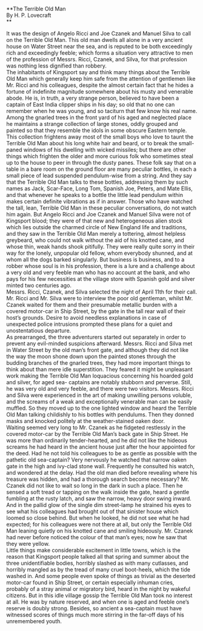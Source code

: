   
**The Terrible Old Man  
By H. P. Lovecraft  
**  

It was the design of Angelo Ricci and Joe Czanek and Manuel Silva to call on
the Terrible Old Man. This old man dwells all alone in a very ancient house on
Water Street near the sea, and is reputed to be both exceedingly rich and
exceedingly feeble; which forms a situation very attractive to men of the
profession of Messrs. Ricci, Czanek, and Silva, for that profession was
nothing less dignified than robbery.  
The inhabitants of Kingsport say and think many things about the Terrible Old
Man which generally keep him safe from the attention of gentlemen like Mr.
Ricci and his colleagues, despite the almost certain fact that he hides a
fortune of indefinite magnitude somewhere about his musty and venerable abode.
He is, in truth, a very strange person, believed to have been a captain of
East India clipper ships in his day; so old that no one can remember when he
was young, and so taciturn that few know his real name. Among the gnarled
trees in the front yard of his aged and neglected place he maintains a strange
collection of large stones, oddly grouped and painted so that they resemble
the idols in some obscure Eastern temple. This collection frightens away most
of the small boys who love to taunt the Terrible Old Man about his long white
hair and beard, or to break the small-paned windows of his dwelling with
wicked missiles; but there are other things which frighten the older and more
curious folk who sometimes steal up to the house to peer in through the dusty
panes. These folk say that on a table in a bare room on the ground floor are
many peculiar bottles, in each a small piece of lead suspended pendulum-wise
from a string. And they say that the Terrible Old Man talks to these bottles,
addressing them by such names as Jack, Scar-Face, Long Tom, Spanish Joe,
Peters, and Mate Ellis, and that whenever he speaks to a bottle the little
lead pendulum within makes certain definite vibrations as if in answer. Those
who have watched the tall, lean, Terrible Old Man in these peculiar
conversations, do not watch him again. But Angelo Ricci and Joe Czanek and
Manuel Silva were not of Kingsport blood; they were of that new and
heterogeneous alien stock which lies outside the charmed circle of New England
life and traditions, and they saw in the Terrible Old Man merely a tottering,
almost helpless greybeard, who could not walk without the aid of his knotted
cane, and whose thin, weak hands shook pitifully. They were really quite sorry
in their way for the lonely, unpopular old fellow, whom everybody shunned, and
at whom all the dogs barked singularly. But business is business, and to a
robber whose soul is in his profession, there is a lure and a challenge about
a very old and very feeble man who has no account at the bank, and who pays
for his few necessities at the village store with Spanish gold and silver
minted two centuries ago.  
Messrs. Ricci, Czanek, and Silva selected the night of April 11th for their
call. Mr. Ricci and Mr. Silva were to interview the poor old gentleman, whilst
Mr. Czanek waited for them and their presumable metallic burden with a covered
motor-car in Ship Street, by the gate in the tall rear wall of their host’s
grounds. Desire to avoid needless explanations in case of unexpected police
intrusions prompted these plans for a quiet and unostentatious departure.  
As prearranged, the three adventurers started out separately in order to
prevent any evil-minded suspicions afterward. Messrs. Ricci and Silva met in
Water Street by the old man’s front gate, and although they did not like the
way the moon shone down upon the painted stones through the budding branches
of the gnarled trees, they had more important things to think about than mere
idle superstition. They feared it might be unpleasant work making the Terrible
Old Man loquacious concerning his hoarded gold and silver, for aged sea-
captains are notably stubborn and perverse. Still, he was very old and very
feeble, and there were two visitors. Messrs. Ricci and Silva were experienced
in the art of making unwilling persons voluble, and the screams of a weak and
exceptionally venerable man can be easily muffled. So they moved up to the one
lighted window and heard the Terrible Old Man talking childishly to his
bottles with pendulums. Then they donned masks and knocked politely at the
weather-stained oaken door.  
Waiting seemed very long to Mr. Czanek as he fidgeted restlessly in the
covered motor-car by the Terrible Old Man’s back gate in Ship Street. He was
more than ordinarily tender-hearted, and he did not like the hideous screams
he had heard in the ancient house just after the hour appointed for the deed.
Had he not told his colleagues to be as gentle as possible with the pathetic
old sea-captain? Very nervously he watched that narrow oaken gate in the high
and ivy-clad stone wall. Frequently he consulted his watch, and wondered at
the delay. Had the old man died before revealing where his treasure was
hidden, and had a thorough search become necessary? Mr. Czanek did not like to
wait so long in the dark in such a place. Then he sensed a soft tread or
tapping on the walk inside the gate, heard a gentle fumbling at the rusty
latch, and saw the narrow, heavy door swing inward. And in the pallid glow of
the single dim street-lamp he strained his eyes to see what his colleagues had
brought out of that sinister house which loomed so close behind. But when he
looked, he did not see what he had expected; for his colleagues were not there
at all, but only the Terrible Old Man leaning quietly on his knotted cane and
smiling hideously. Mr. Czanek had never before noticed the colour of that
man’s eyes; now he saw that they were yellow.  
Little things make considerable excitement in little towns, which is the
reason that Kingsport people talked all that spring and summer about the three
unidentifiable bodies, horribly slashed as with many cutlasses, and horribly
mangled as by the tread of many cruel boot-heels, which the tide washed in.
And some people even spoke of things as trivial as the deserted motor-car
found in Ship Street, or certain especially inhuman cries, probably of a stray
animal or migratory bird, heard in the night by wakeful citizens. But in this
idle village gossip the Terrible Old Man took no interest at all. He was by
nature reserved, and when one is aged and feeble one’s reserve is doubly
strong. Besides, so ancient a sea-captain must have witnessed scores of things
much more stirring in the far-off days of his unremembered youth.  

